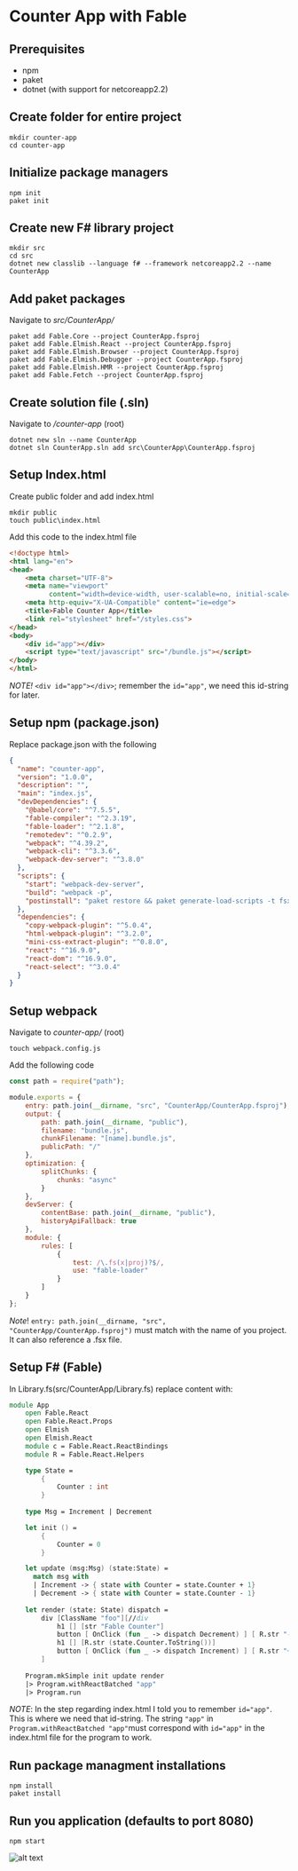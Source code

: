 # Counter App with Fable

## Prerequisites
- npm
- paket
- dotnet (with support for netcoreapp2.2)

## Create folder for entire project
```
mkdir counter-app
cd counter-app
```

## Initialize package managers
```
npm init
paket init
```

## Create new F# library project
```
mkdir src
cd src
dotnet new classlib --language f# --framework netcoreapp2.2 --name CounterApp
```

## Add paket packages
Navigate to *src/CounterApp/*
```
paket add Fable.Core --project CounterApp.fsproj
paket add Fable.Elmish.React --project CounterApp.fsproj
paket add Fable.Elmish.Browser --project CounterApp.fsproj
paket add Fable.Elmish.Debugger --project CounterApp.fsproj
paket add Fable.Elmish.HMR --project CounterApp.fsproj
paket add Fable.Fetch --project CounterApp.fsproj
```

## Create solution file (.sln)
Navigate to */counter-app* (root)
```
dotnet new sln --name CounterApp
dotnet sln CounterApp.sln add src\CounterApp\CounterApp.fsproj
```

## Setup Index.html
Create public folder and add index.html
```
mkdir public
touch public\index.html
```

Add this code to the index.html file
```html
<!doctype html>
<html lang="en">
<head>
    <meta charset="UTF-8">
    <meta name="viewport"
          content="width=device-width, user-scalable=no, initial-scale=1.0, maximum-scale=1.0, minimum-scale=1.0">
    <meta http-equiv="X-UA-Compatible" content="ie=edge">
    <title>Fable Counter App</title>
    <link rel="stylesheet" href="/styles.css">
</head>
<body>
    <div id="app"></div>
    <script type="text/javascript" src="/bundle.js"></script>
</body>
</html>
```
*NOTE!* `<div id="app"></div>`; remember the `id="app"`, we need this id-string for later.


## Setup npm (package.json)
Replace package.json with the following
```Json
{
  "name": "counter-app",
  "version": "1.0.0",
  "description": "",
  "main": "index.js",
  "devDependencies": {
    "@babel/core": "^7.5.5",
    "fable-compiler": "^2.3.19",
    "fable-loader": "^2.1.8",
    "remotedev": "^0.2.9",
    "webpack": "^4.39.2",
    "webpack-cli": "^3.3.6",
    "webpack-dev-server": "^3.8.0"
  },
  "scripts": {
    "start": "webpack-dev-server",
    "build": "webpack -p",
    "postinstall": "paket restore && paket generate-load-scripts -t fsx"
  },
  "dependencies": {
    "copy-webpack-plugin": "^5.0.4",
    "html-webpack-plugin": "^3.2.0",
    "mini-css-extract-plugin": "^0.8.0",
    "react": "^16.9.0",
    "react-dom": "^16.9.0",
    "react-select": "^3.0.4"
  }
}
```

## Setup webpack

Navigate to *counter-app/* (root) 
```
touch webpack.config.js
```
Add the following code
```Javascript
const path = require("path");

module.exports = {
    entry: path.join(__dirname, "src", "CounterApp/CounterApp.fsproj"),
    output: {
        path: path.join(__dirname, "public"),
        filename: "bundle.js",
        chunkFilename: "[name].bundle.js",
        publicPath: "/"
    },
    optimization: {
        splitChunks: {
            chunks: "async"
        }
    },
    devServer: {
        contentBase: path.join(__dirname, "public"),
        historyApiFallback: true
    },
    module: {
        rules: [
            {
                test: /\.fs(x|proj)?$/,
                use: "fable-loader"
            }
        ]
    }
};
```
*Note*! `entry: path.join(__dirname, "src", "CounterApp/CounterApp.fsproj")` must match with the name of you project. It can also reference a .fsx file.



## Setup F# (Fable)
In Library.fs(src/CounterApp/Library.fs)
replace content with:
```fsharp
module App
    open Fable.React
    open Fable.React.Props
    open Elmish
    open Elmish.React
    module c = Fable.React.ReactBindings
    module R = Fable.React.Helpers

    type State = 
        {
            Counter : int
        }
        
    type Msg = Increment | Decrement

    let init () =
        {
            Counter = 0
        }

    let update (msg:Msg) (state:State) =
      match msg with
      | Increment -> { state with Counter = state.Counter + 1}
      | Decrement -> { state with Counter = state.Counter - 1}
        
    let render (state: State) dispatch =
        div [ClassName "foo"][//div
            h1 [] [str "Fable Counter"]
            button [ OnClick (fun _ -> dispatch Decrement) ] [ R.str "-" ]
            h1 [] [R.str (state.Counter.ToString())]
            button [ OnClick (fun _ -> dispatch Increment) ] [ R.str "+" ]
        ]
            
    Program.mkSimple init update render
    |> Program.withReactBatched "app"
    |> Program.run
```
*NOTE*: 
In the step regarding index.html I told you to remember `id="app"`. This is where we need that id-string. 
The string `"app"` in `Program.withReactBatched "app"`must correspond with `id="app"` in the index.html file for the program to work.


## Run package managment installations
```
npm install
paket install
```

## Run you application (defaults to port 8080)
```
npm start
```

![alt text](/public/images/localhost8080.png)

